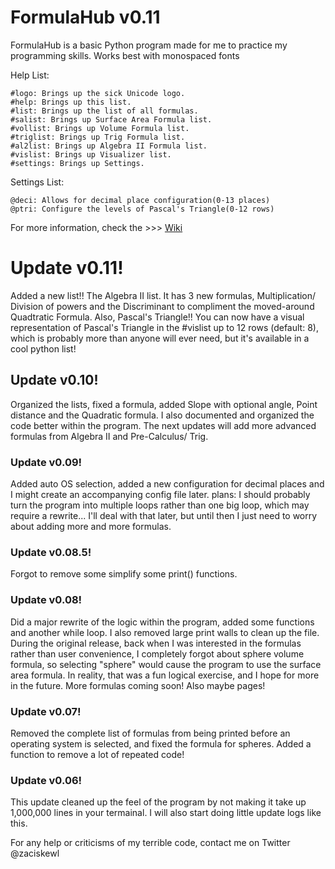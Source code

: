 # FormulaHub v0.11
FormulaHub is a basic Python program made for me to practice my programming skills. Works best with monospaced fonts

Help List:

	#logo: Brings up the sick Unicode logo.
	#help: Brings up this list.
	#list: Brings up the list of all formulas.
	#salist: Brings up Surface Area Formula list.
	#vollist: Brings up Volume Formula list.
	#triglist: Brings up Trig Formula list.
	#al2list: Brings up Algebra II Formula list.
	#vislist: Brings up Visualizer list.
	#settings: Brings up Settings.

Settings List:

	@deci: Allows for decimal place configuration(0-13 places)
	@ptri: Configure the levels of Pascal's Triangle(0-12 rows)

For more information, check the >>> <a href="https://github.com/zzzacL/FormulaHub/wiki">Wiki</a>

<h1>Update v0.11!</h1>
	Added a new list!! The Algebra II list. It has 3 new formulas, Multiplication/ Division of powers and the Discriminant to compliment the moved-around Quadtratic Formula. Also, Pascal's Triangle!! You can now have a visual representation of Pascal's Triangle in the #vislist up to 12 rows (default: 8), which is probably more than anyone will ever need, but it's available in a cool python list!
	
<h2>Update v0.10!</h2>
	Organized the lists, fixed a formula, added Slope with optional angle, Point distance and the Quadratic formula. I also documented and organized the code better within the program. The next updates will add more advanced formulas from Algebra II and Pre-Calculus/ Trig.

<h3>Update v0.09!</h3>
	Added auto OS selection, added a new configuration for decimal places and I might create an accompanying config file later.
	plans: I should probably turn the program into multiple loops rather than one big loop, which may require a rewrite... I'll deal with that later, but until then I just need to worry about adding more and more formulas.

<h3>Update v0.08.5!</h3>
	Forgot to remove some simplify some print() functions.

<h3>Update v0.08!</h3>
	Did a major rewrite of the logic within the program, added some functions and another while loop. I also removed large print walls to clean up the file. During the original release, back when I was interested in the formulas rather than user convenience, I completely forgot about sphere volume formula, so selecting "sphere" would cause the program to use the surface area formula. In reality, that was a fun logical exercise, and I hope for more in the future. More formulas coming soon! Also maybe pages!

<h3>Update v0.07!</h3>
	Removed the complete list of formulas from being printed before an operating system is selected, and fixed the formula for spheres. Added a function to remove a lot of repeated code!
	
<h3>Update v0.06!</h3>
	This update cleaned up the feel of the program by not making it take up 1,000,000 lines in your termainal. I will also start doing little update logs like this.

For any help or criticisms of my terrible code, contact me on Twitter @zaciskewl
